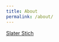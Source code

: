 ```yaml
---
title: About
permalink: /about/
---
```


<p class="lead"><a href="https://www.linkedin.com/in/slater-stich-4658a849/">Slater Stich</a></p>

